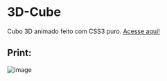 # 3D-Cube
Cubo 3D animado feito com CSS3 puro.  <a href="https://markfgui675.github.io/3D-Cube/">Acesse aqui!</a>
<br>
## Print: 
![image](https://user-images.githubusercontent.com/85682890/130497677-bf2b3938-35e0-4dd1-bad1-9e583df031b6.png)

